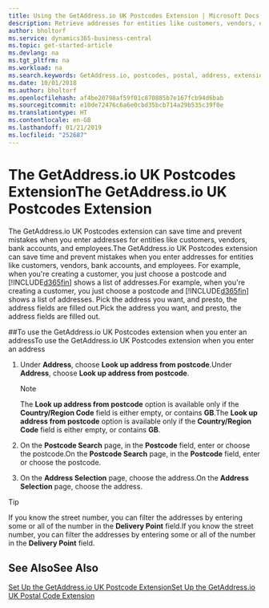 ```yaml
---
title: Using the GetAddress.io UK Postcodes Extension | Microsoft Docs
description: Retrieve addresses for entities like customers, vendors, employees, and banks in the United Kingdom from the GetAddress.io service.
author: bholtorf
ms.service: dynamics365-business-central
ms.topic: get-started-article
ms.devlang: na
ms.tgt_pltfrm: na
ms.workload: na
ms.search.keywords: GetAddress.io, postcodes, postal, address, extension
ms.date: 10/01/2018
ms.author: bholtorf
ms.openlocfilehash: af4be20798af59f01c870885b7e167fcb94d6bab
ms.sourcegitcommit: e10de72476c6a6e0cbd35bcb714a29b535c39f0e
ms.translationtype: HT
ms.contentlocale: en-GB
ms.lasthandoff: 01/21/2019
ms.locfileid: "252687"
---
```

# <a name="the-getaddressio-uk-postcodes-extension"></a><span data-ttu-id="2c3d6-103">The GetAddress.io UK Postcodes Extension</span><span class="sxs-lookup"><span data-stu-id="2c3d6-103">The GetAddress.io UK Postcodes Extension</span></span>
<span data-ttu-id="2c3d6-104">The GetAddress.io UK Postcodes extension can save time and prevent mistakes when you enter addresses for entities like customers, vendors, bank accounts, and employees.</span><span class="sxs-lookup"><span data-stu-id="2c3d6-104">The GetAddress.io UK Postcodes extension can save time and prevent mistakes when you enter addresses for entities like customers, vendors, bank accounts, and employees.</span></span> <span data-ttu-id="2c3d6-105">For example, when you're creating a customer, you just choose a postcode and [!INCLUDE[d365fin](includes/d365fin_md.md)] shows a list of addresses.</span><span class="sxs-lookup"><span data-stu-id="2c3d6-105">For example, when you're creating a customer, you just choose a postcode and [!INCLUDE[d365fin](includes/d365fin_md.md)] shows a list of addresses.</span></span> <span data-ttu-id="2c3d6-106">Pick the address you want, and presto, the address fields are filled out.</span><span class="sxs-lookup"><span data-stu-id="2c3d6-106">Pick the address you want, and presto, the address fields are filled out.</span></span>  

##<a name="to-use-the-getaddressio-uk-postcodes-extension-when-you-enter-an-address"></a><span data-ttu-id="2c3d6-107">To use the GetAddress.io UK Postcodes extension when you enter an address</span><span class="sxs-lookup"><span data-stu-id="2c3d6-107">To use the GetAddress.io UK Postcodes extension when you enter an address</span></span>
1. <span data-ttu-id="2c3d6-108">Under **Address**, choose **Look up address from postcode**.</span><span class="sxs-lookup"><span data-stu-id="2c3d6-108">Under **Address**, choose **Look up address from postcode**.</span></span>  

    > [!NOTE]  
    >   <span data-ttu-id="2c3d6-109">The **Look up address from postcode** option is available only if the **Country/Region Code** field is either empty, or contains **GB**.</span><span class="sxs-lookup"><span data-stu-id="2c3d6-109">The **Look up address from postcode** option is available only if the **Country/Region Code** field is either empty, or contains **GB**.</span></span>
2. <span data-ttu-id="2c3d6-110">On the **Postcode Search** page, in the **Postcode** field, enter or choose the postcode.</span><span class="sxs-lookup"><span data-stu-id="2c3d6-110">On the **Postcode Search** page, in the **Postcode** field, enter or choose the postcode.</span></span>  
3. <span data-ttu-id="2c3d6-111">On the **Address Selection** page, choose the address.</span><span class="sxs-lookup"><span data-stu-id="2c3d6-111">On the **Address Selection** page, choose the address.</span></span>  

> [!TIP]  
>   <span data-ttu-id="2c3d6-112">If you know the street number, you can filter the addresses by entering some or all of the number in the **Delivery Point** field.</span><span class="sxs-lookup"><span data-stu-id="2c3d6-112">If you know the street number, you can filter the addresses by entering some or all of the number in the **Delivery Point** field.</span></span>


## <a name="see-also"></a><span data-ttu-id="2c3d6-113">See Also</span><span class="sxs-lookup"><span data-stu-id="2c3d6-113">See Also</span></span>
[<span data-ttu-id="2c3d6-114">Set Up the GetAddress.io UK Postcode Extension</span><span class="sxs-lookup"><span data-stu-id="2c3d6-114">Set Up the GetAddress.io UK Postal Code Extension</span></span>](LocalFunctionality/UnitedKingdom/uk-setup-postal-code-service.md)
